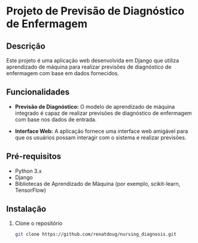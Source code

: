 # Projeto de Previsão de Diagnóstico de Enfermagem

## Descrição

Este projeto é uma aplicação web desenvolvida em Django que utiliza aprendizado de máquina para realizar previsões de diagnóstico de enfermagem com base em dados fornecidos.

## Funcionalidades

- **Previsão de Diagnóstico:** O modelo de aprendizado de máquina integrado é capaz de realizar previsões de diagnóstico de enfermagem com base nos dados de entrada.

- **Interface Web:** A aplicação fornece uma interface web amigável para que os usuários possam interagir com o sistema e realizar previsões.

## Pré-requisitos

- Python 3.x
- Django
- Bibliotecas de Aprendizado de Máquina (por exemplo, scikit-learn, TensorFlow)

## Instalação

1. Clone o repositório
   ```bash
   git clone https://github.com/renatdoug/nursing_diagnosis.git
